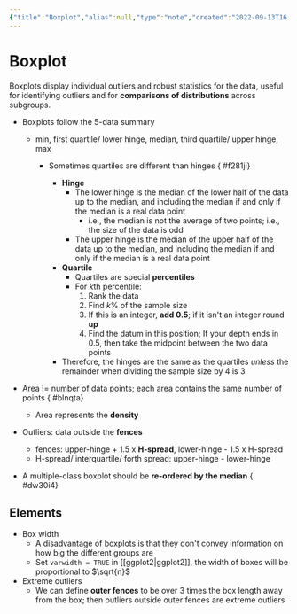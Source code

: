 ```yaml
---
{"title":"Boxplot","alias":null,"type":"note","created":"2022-09-13T16:24:30","modified":"2023-05-22T15:28:48","dg-publish":true,"sup":["[[EDAV]]"],"state":"done","permalink":"/boxplot/","dgPassFrontmatter":true,"updated":"2023-05-22T15:28:48"}
---
```



# Boxplot

Boxplots display individual outliers and robust statistics for the data, useful for identifying outliers and for **comparisons of distributions** across subgroups.

- Boxplots follow the 5-data summary
    - min, first quartile/ lower hinge, median, third quartile/ upper hinge, max
        - Sometimes quartiles are different than hinges 
{ #f281ji}

            - **Hinge**
                - The lower hinge is the median of the lower half of the data up to the median, and including the median if and only if the median is a real data point
                    - i.e., the median is not the average of two points; i.e., the size of the data is odd
                - The upper hinge is the median of the upper half of the data up to the median, and including the median if and only if the median is a real data point
            - **Quartile**
                - Quartiles are special **percentiles**
                - For $k$th percentile:
                    1. Rank the data
                    2. Find $k$% of the sample size
                    3. If this is an integer, **add 0.5**; if it isn't an integer round **up**
                    4. Find the datum in this position; If your depth ends in 0.5, then take the midpoint between the two data points
            - <span class="alt-check alt-check-impt">Therefore, the hinges are the same as the quartiles *unless* the remainder when dividing the sample size by 4 is 3</span>
- Area != number of data points; each area contains the same number of points
{ #blnqta}

    - Area represents the **density**
- Outliers: data outside the **fences**
    - fences: upper-hinge + 1.5 x **H-spread**, lower-hinge - 1.5 x H-spread
    - H-spread/ interquartile/ forth spread: upper-hinge - lower-hinge
- A multiple-class boxplot should be **re-ordered by the median**
{ #dw30i4}


## Elements

- Box width
    - A disadvantage of boxplots is that they don't convey information on how big the different groups are
    - Set `varwidth = TRUE` in [[ggplot2\|ggplot2]], the width of boxes will be proportional to $\sqrt{n}$
- Extreme outliers
    - We can define **outer fences** to be over 3 times the box length away from the box; then outliers outside outer fences are extreme outliers
